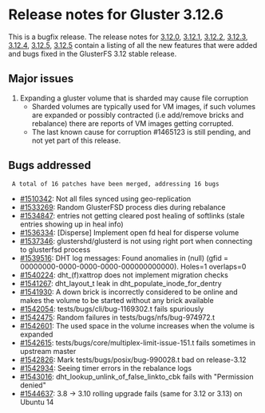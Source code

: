 # Release notes for Gluster 3.12.6

This is a bugfix release. The release notes for [3.12.0](3.12.0.md), [3.12.1](3.12.1.md), [3.12.2](3.12.2.md), [3.12.3](3.12.3.md), [3.12.4](3.12.4.md), [3.12.5](3.12.5.md), [3.12.5](3.12.6.md) contain a listing of all the new features that were added and bugs fixed in the GlusterFS 3.12 stable release.

## Major issues
1. Expanding a gluster volume that is sharded may cause file corruption
    - Sharded volumes are typically used for VM images, if such volumes are
  expanded or possibly contracted (i.e add/remove bricks and rebalance) there
  are reports of VM images getting corrupted.
    - The last known cause for corruption #1465123 is still pending, and not yet
    part of this release.

## Bugs addressed

     A total of 16 patches have been merged, addressing 16 bugs
- [#1510342](https://bugzilla.redhat.com/1510342): Not all files synced using geo-replication
- [#1533269](https://bugzilla.redhat.com/1533269): Random GlusterFSD process dies during rebalance
- [#1534847](https://bugzilla.redhat.com/1534847): entries not getting cleared post healing of softlinks (stale entries showing up in heal info)
- [#1536334](https://bugzilla.redhat.com/1536334): [Disperse] Implement open fd heal for disperse volume
- [#1537346](https://bugzilla.redhat.com/1537346): glustershd/glusterd is not using right port when connecting to glusterfsd process
- [#1539516](https://bugzilla.redhat.com/1539516): DHT log messages: Found anomalies in (null) (gfid = 00000000-0000-0000-0000-000000000000). Holes=1 overlaps=0
- [#1540224](https://bugzilla.redhat.com/1540224): dht_(f)xattrop does not implement migration checks
- [#1541267](https://bugzilla.redhat.com/1541267): dht_layout_t leak in dht_populate_inode_for_dentry
- [#1541930](https://bugzilla.redhat.com/1541930): A down brick is incorrectly considered to be online and makes the volume to be started without any brick available
- [#1542054](https://bugzilla.redhat.com/1542054): tests/bugs/cli/bug-1169302.t fails spuriously
- [#1542475](https://bugzilla.redhat.com/1542475): Random failures in tests/bugs/nfs/bug-974972.t
- [#1542601](https://bugzilla.redhat.com/1542601): The used space in the volume increases when the volume is expanded
- [#1542615](https://bugzilla.redhat.com/1542615): tests/bugs/core/multiplex-limit-issue-151.t  fails sometimes in upstream master
- [#1542826](https://bugzilla.redhat.com/1542826): Mark tests/bugs/posix/bug-990028.t bad on release-3.12
- [#1542934](https://bugzilla.redhat.com/1542934): Seeing timer errors in the rebalance logs
- [#1543016](https://bugzilla.redhat.com/1543016): dht_lookup_unlink_of_false_linkto_cbk fails with "Permission denied"
- [#1544637](https://bugzilla.redhat.com/1544637): 3.8 -> 3.10 rolling upgrade fails (same for 3.12 or 3.13) on Ubuntu 14
